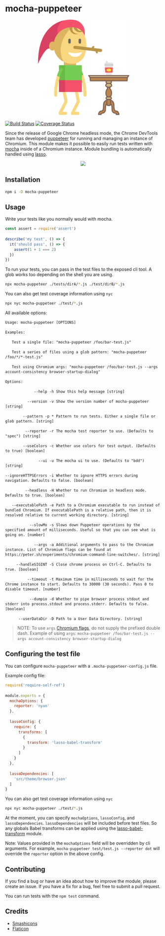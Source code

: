 # mocha-puppeteer

<p align="center">
  <img src="./logos/mocha-puppeteer.png" alt="mocha-puppeteer logo" width="300" />
</p>

[![Build Status](https://travis-ci.org/charlieduong94/mocha-puppeteer.svg?branch=master)](https://travis-ci.org/charlieduong94/mocha-puppeteer)
[![Coverage Status](https://coveralls.io/repos/github/charlieduong94/mocha-puppeteer/badge.svg?branch=master)](https://coveralls.io/github/charlieduong94/mocha-puppeteer?branch=master)


Since the release of Google Chrome headless mode, the Chrome DevTools team has developed
[puppeteer](https://github.com/GoogleChrome/puppeteer) for running and managing an instance of Chromium.
This module makes it possible to easily run tests written with [mocha](https://github.com/mochajs/mocha)
inside of a Chromium instance. Module bundling is automatically handled using
[lasso](https://github.com/lasso-js/lasso).

<p align='center'>
  <img src='https://media.giphy.com/media/3ov9k8gttSM4buyZna/giphy.gif'/>
</p>

## Installation

```bash
npm i -D mocha-puppeteer
```

## Usage

Write your tests like you normally would with mocha.

```js
const assert = require('assert')

describe('my test', () => {
  it('should pass', () => {
    assert(1 + 1 === 2)
  })
})
```

To run your tests, you can pass in the test files to the exposed cli tool. A glob works too depending
on the shell you are using.

```bash
npx mocha-puppeteer ./tests/dirA/*.js ./test/dirB/*.js
```

You can also get test coverage information using `nyc`

```bash
npx nyc mocha-puppeteer ./test/*.js
```

All available options:

```
Usage: mocha-puppeteer [OPTIONS]

Examples:

   Test a single file: "mocha-puppeteer /foo/bar-test.js"

   Test a series of files using a glob pattern: "mocha-puppeteer /foo/*/*-test.js"

   Test using Chromium args: "mocha-puppeteer /foo/bar-test.js --args account-consistency browser-startup-dialog"

Options:

             --help -h Show this help message [string]

          --version -v Show the version number of mocha-puppeteer [string]

        --pattern -p * Pattern to run tests. Either a single file or glob pattern. [string]

         --reporter -r The mocha test reporter to use. (Defaults to "spec") [string]

        --useColors -c Whether use colors for test output. (Defaults to true) [boolean]

               --ui -u The mocha ui to use. (Defaults to "bdd") [string]

--ignoreHTTPSErrors -i Whether to ignore HTTPS errors during navigation. Defaults to false. [boolean]

         --headless -H Whether to run Chromium in headless mode. Defaults to true. [boolean]

   --executablePath -e Path to a Chromium executable to run instead of bundled Chromium. If executablePath is a relative path, then it is resolved relative to current working directory. [string]

           --slowMo -s Slows down Puppeteer operations by the specified amount of milliseconds. Useful so that you can see what is going on. [number]

             --args -a Additional arguments to pass to the Chromium instance. List of Chromium flags can be found at https://peter.sh/experiments/chromium-command-line-switches/. [string]

     --handleSIGINT -S Close chrome process on Ctrl-C. Defaults to true. [boolean]

          --timeout -t Maximum time in milliseconds to wait for the Chrome instance to start. Defaults to 30000 (30 seconds). Pass 0 to disable timeout. [number]

           --dumpio -d Whether to pipe browser process stdout and stderr into process.stdout and process.stderr. Defaults to false. [boolean]

      --userDataDir -D Path to a User Data Directory. [string]
```

> NOTE: To use `args` [Chromium flags](https://peter.sh/experiments/chromium-command-line-switches/), do not supply the prefixed double dash.
> Example of using `args`:
> `mocha-puppeteer /foo/bar-test.js --args account-consistency browser-startup-dialog`

## Configuring the test file
You can configure `mocha-puppeteer` with a `.mocha-puppeteer-config.js` file.

Example config file:

```js
require('require-self-ref')

module.exports = {
  mochaOptions: {
    reporter: 'nyan'
  },

  lassoConfig: {
    require: {
      transforms: [
        {
          transform: 'lasso-babel-transform'
        }
      ]
    }
  },

  lassoDependencies: [
    'src/theme/browser.json'
  ]
}
```

You can also get test coverage information using `nyc`

```bash
npx nyc mocha-puppeteer ./test/*.js
```

At the moment, you can specify `mochaOptions`, `lassoConfig`, and `lassoDependencies`. `lassoDependencies` will be included before
test files. So any globals
Babel transforms can be applied using the [lasso-babel-transform](https://github.com/lasso-js/lasso-babel-transform) module.

Note: Values provided in the `mochaOptions` field will be overridden by cli arguments.
For example, `mocha-puppeteer test/test.js --reporter dot` will override the `reporter` option in the
above config.

## Contributing

If you find a bug or have an idea about how to improve the module, please create an issue. If you have a fix
for a bug, feel free to submit a pull request.

You can run tests with the `npm test` command.

## Credits

- [Smashicons](https://www.flaticon.com/authors/smashicons)
- [Flaticon](https://www.flaticon.com/)
